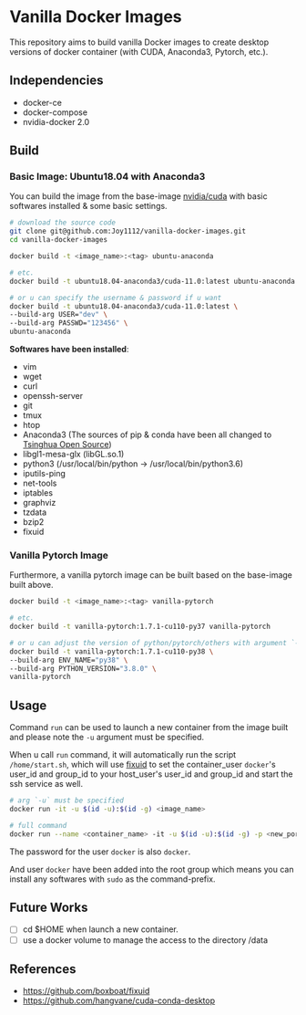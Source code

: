 # Vanilla Docker Images
This repository aims to build vanilla Docker images to create desktop versions of docker container (with CUDA, Anaconda3, Pytorch, etc.).

## Independencies
* docker-ce
* docker-compose
* nvidia-docker 2.0

## Build
### Basic Image: Ubuntu18.04 with Anaconda3
You can build the image from the base-image [nvidia/cuda](https://hub.docker.com/r/nvidia/cuda) with basic softwares installed & some basic settings.
```bash
# download the source code
git clone git@github.com:Joy1112/vanilla-docker-images.git
cd vanilla-docker-images

docker build -t <image_name>:<tag> ubuntu-anaconda

# etc.
docker build -t ubuntu18.04-anaconda3/cuda-11.0:latest ubuntu-anaconda

# or u can specify the username & password if u want
docker build -t ubuntu18.04-anaconda3/cuda-11.0:latest \
--build-arg USER="dev" \
--build-arg PASSWD="123456" \
ubuntu-anaconda
```

**Softwares have been installed**:
* vim
* wget
* curl
* openssh-server
* git
* tmux
* htop
* Anaconda3 (The sources of pip & conda have been all changed to [Tsinghua Open Source](https://mirrors.tuna.tsinghua.edu.cn/))
* libgl1-mesa-glx (libGL.so.1)
* python3 (/usr/local/bin/python -> /usr/local/bin/python3.6)
* iputils-ping
* net-tools
* iptables
* graphviz
* tzdata
* bzip2
* fixuid

### Vanilla Pytorch Image
Furthermore, a vanilla pytorch image can be built based on the base-image built above.
```bash
docker build -t <image_name>:<tag> vanilla-pytorch

# etc.
docker build -t vanilla-pytorch:1.7.1-cu110-py37 vanilla-pytorch

# or u can adjust the version of python/pytorch/others with argument `--build-arg <var_name>=<var_value>`
docker build -t vanilla-pytorch:1.7.1-cu110-py38 \
--build-arg ENV_NAME="py38" \
--build-arg PYTHON_VERSION="3.8.0" \
vanilla-pytorch
```

## Usage
Command `run` can be used to launch a new container from the image built and please note the `-u` argument must be specified.

When u call `run` command, it will automatically run the script `/home/start.sh`, which will use [fixuid](https://github.com/boxboat/fixuid) to set the container_user `docker`'s user_id and group_id to your host_user's user_id and group_id and start the ssh service as well.
```bash
# arg `-u` must be specified
docker run -it -u $(id -u):$(id -g) <image_name>

# full command
docker run --name <container_name> -it -u $(id -u):$(id -g) -p <new_port>:22 --gpus all -v <path_to_home>/.ssh:/home/docker/.ssh:ro <image_name>
```

The password for the user `docker` is also `docker`.

And user `docker` have been added into the root group which means you can install any softwares with `sudo` as the command-prefix.

## Future Works
- [ ] cd $HOME when launch a new container.
- [ ] use a docker volume to manage the access to the directory /data

## References
* https://github.com/boxboat/fixuid
* https://github.com/hangvane/cuda-conda-desktop

